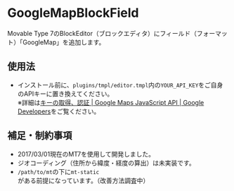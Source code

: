 # GoogleMapBlockField

Movable Type 7のBlockEditor（ブロックエディタ）にフィールド（フォーマット）「GoogleMap」を追加します。

## 使用法

- インストール前に、`plugins/tmpl/editor.tmpl`内の`YOUR_API_KEY`をご自身のAPIキーに置き換えてください。  
※詳細は[キーの取得、認証 | Google Maps JavaScript API | Google Developers](https://developers.google.com/maps/documentation/javascript/get-api-key?hl=ja)をご覧ください。

## 補足・制約事項

- 2017/03/01現在のMT7を使用して開発しました。
- ジオコーディング（住所から緯度・経度の算出）は未実装です。
- `/path/to/mt`の下に`mt-static`がある前提になっています。（改善方法調査中）
